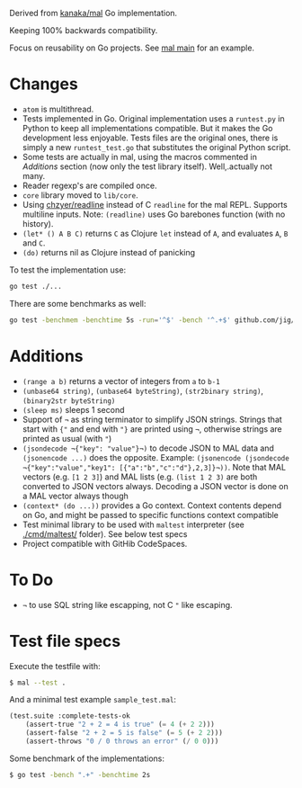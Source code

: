 Derived from [kanaka/mal](https://github.com/kanaka/mal) Go implementation.

Keeping 100% backwards compatibility.

Focus on reusability on Go projects. See [mal main](./cmd/mal) for an example.

# Changes

- `atom` is multithread.
- Tests implemented in Go. Original implementation uses a `runtest.py` in Python to keep all implementations compatible. But it makes the Go development less enjoyable. Tests files are the original ones, there is simply a new `runtest_test.go` that substitutes the original Python script.
- Some tests are actually in mal, using the macros commented in _Additions_ section (now only the test library itself). Well,.actually not many.
- Reader regexp's are compiled once.
- `core` library moved to `lib/core`.
- Using [chzyer/readline](https://github.com/chzyer/readline) instead of C `readline` for the mal REPL. Supports multiline inputs. Note: `(readline)` uses Go barebones function (with no history).
- `(let* () A B C)` returns `C` as Clojure `let` instead of `A`, and evaluates `A`, `B` and `C`.
- `(do)` returns nil as Clojure instead of panicking

To test the implementation use:

```bash
go test ./...
```

There are some benchmarks as well:

```bash
go test -benchmem -benchtime 5s -run='^$' -bench '^.+$' github.com/jig/mal
```

# Additions

- `(range a b)` returns a vector of integers from `a` to `b-1`
- `(unbase64 string)`, `(unbase64 byteString)`, `(str2binary string)`, `(binary2str byteString)`
- `(sleep ms)` sleeps 1 second
- Support of `¬` as string terminator to simplify JSON strings. Strings that start with `{"` and end with `"}` are printed using `¬`, otherwise strings are printed as usual (with `"`)
- `(jsondecode ¬{"key": "value"}¬)` to decode JSON to MAL data and `(jsonencode ...)` does the opposite. Example: `(jsonencode (jsondecode  ¬{"key":"value","key1": [{"a":"b","c":"d"},2,3]}¬))`. Note that MAL vectors (e.g. `[1 2 3]`) and MAL lists (e.g. `(list 1 2 3)` are both converted to JSON vectors always. Decoding a JSON vector is done on a MAL vector always though
- `(context* (do ...))` provides a Go context. Context contents depend on Go, and might be passed to specific functions context compatible
- Test minimal library to be used with `maltest` interpreter (see [./cmd/maltest/](./cmd/maltest/) folder). See below test specs
- Project compatible with GitHib CodeSpaces.

# To Do

- `¬` to use SQL string like escapping, not C `"` like escaping.

# Test file specs

Execute the testfile with:

```bash
$ mal --test .
```

And a minimal test example `sample_test.mal`:

```lisp
(test.suite :complete-tests-ok
    (assert-true "2 + 2 = 4 is true" (= 4 (+ 2 2)))
    (assert-false "2 + 2 = 5 is false" (= 5 (+ 2 2)))
    (assert-throws "0 / 0 throws an error" (/ 0 0)))
```

Some benchmark of the implementations:

```bash
$ go test -bench ".+" -benchtime 2s
```